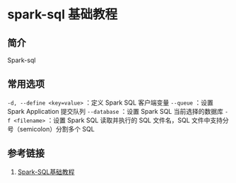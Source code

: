 # spark-sql  基础教程

## 简介

Spark-sql
## 常用选项

`-d, --define <key=value>` ：定义 Spark SQL 客户端变量
`--queue` ：设置 Spark Application 提交队列
`--database` ：设置 Spark SQL 当前选择的数据库 
`-f <filename>` ：设置 Spark SQL 读取并执行的 SQL 文件名，SQL 文件中支持分号（semicolon）分割多个 SQL



## 参考链接
1. [Spark-SQL基础教程](work/component/Big-Data/Apache-Spark/Spark-SQL基础教程.md)